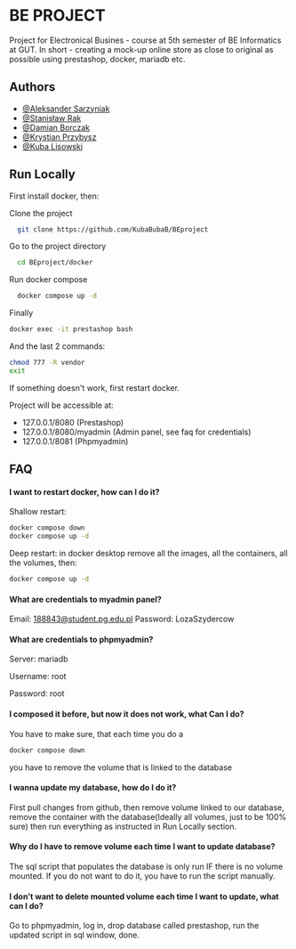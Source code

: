 
# BE PROJECT

Project for Electronical Busines - course at 5th semester of BE Informatics at GUT. In short - creating a mock-up online store as close to original as possible using prestashop, docker, mariadb etc. 


## Authors

- [@Aleksander Sarzyniak](https://www.github.com/alexander0077)
- [@Stanisław Rak](https://www.github.com/StanislawRak)
- [@Damian Borczak](https://www.github.com/Borek2002)
- [@Krystian Przybysz](https://www.github.com/Kiwing11)
- [@Kuba Lisowski](https://www.github.com/kubabubab)


## Run Locally
First install docker, then:

Clone the project

```bash
  git clone https://github.com/KubaBubaB/BEproject
```

Go to the project directory

```bash
  cd BEproject/docker
```

Run docker compose

```bash
  docker compose up -d
```

Finally

```bash
docker exec -it prestashop bash
```

And the last 2 commands:
```bash
chmod 777 -R vendor
exit
```
If something doesn't work, first restart docker.

Project will be accessible at: 
 - 127.0.0.1/8080 (Prestashop)
 - 127.0.0.1/8080/myadmin (Admin panel, see faq for credentials)
 - 127.0.0.1/8081 (Phpmyadmin)



## FAQ

#### I want to restart docker, how can I do it?

Shallow restart:
```bash
docker compose down
docker compose up -d
```
Deep restart:
in docker desktop remove all the images, all the containers, all the volumes, then:
```bash
docker compose up -d
```

#### What are credentials to myadmin panel?

Email: 188843@student.pg.edu.pl 
Password: LozaSzydercow

#### What are credentials to phpmyadmin?

Server: mariadb 

Username: root

Password: root

#### I composed it before, but now it does not work, what Can I do?

You have to make sure, that each time you do a
```bash
docker compose down
```
you have to remove the volume that is linked to the database

#### I wanna update my database, how do I do it?

First pull changes from github, then remove volume linked to our database, remove the container with the database(Ideally all volumes, just to be 100% sure) then run everything as instructed in Run Locally section.

#### Why do I have to remove volume each time I want to update database?

The sql script that populates the database is only run IF there is no volume mounted. If you do not want to do it, you have to run the script manually.

#### I don't want to delete mounted volume each time I want to update, what can I do?

Go to phpmyadmin, log in, drop database called prestashop, run the updated script in sql window, done.



